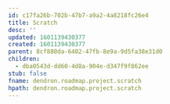 ```yaml
---
id: c17fa26b-702b-47b7-a9a2-4a8218fc26e4
title: Scratch
desc: ''
updated: 1601139430377
created: 1601139430377
parent: 8cf880da-6402-47fb-8e9a-9d5fa38e31d0
children:
  - dba0543d-dd60-4d8a-904e-d347f9f862ee
stub: false
fname: dendron.roadmap.project.scratch
hpath: dendron.roadmap.project.scratch
---
```


